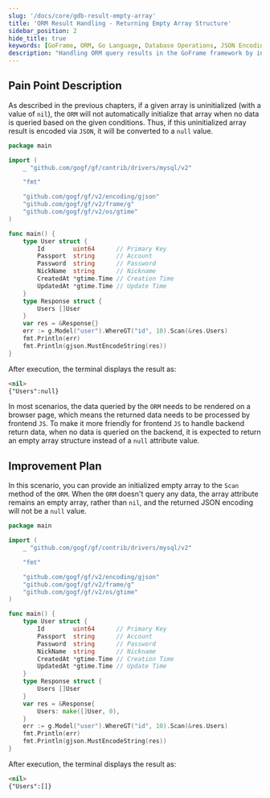 ```yaml
---
slug: '/docs/core/gdb-result-empty-array'
title: 'ORM Result Handling - Returning Empty Array Structure'
sidebar_position: 2
hide_title: true
keywords: [GoFrame, ORM, Go Language, Database Operations, JSON Encoding, Frontend Development, Data Processing, Backend Development, Empty Array, GoFrame Framework]
description: "Handling ORM query results in the GoFrame framework by initializing an empty array to avoid returning a null value when no data is queried, thereby enhancing user-friendly interaction with the frontend. This improvement ensures the predictability and stability of return formats when data needs to be displayed on web pages."
---
```


## Pain Point Description

As described in the previous chapters, if a given array is uninitialized (with a value of `nil`), the `ORM` will not automatically initialize that array when no data is queried based on the given conditions. Thus, if this uninitialized array result is encoded via `JSON`, it will be converted to a `null` value.

```go
package main

import (
    _ "github.com/gogf/gf/contrib/drivers/mysql/v2"

    "fmt"

    "github.com/gogf/gf/v2/encoding/gjson"
    "github.com/gogf/gf/v2/frame/g"
    "github.com/gogf/gf/v2/os/gtime"
)

func main() {
    type User struct {
        Id        uint64      // Primary Key
        Passport  string      // Account
        Password  string      // Password
        NickName  string      // Nickname
        CreatedAt *gtime.Time // Creation Time
        UpdatedAt *gtime.Time // Update Time
    }
    type Response struct {
        Users []User
    }
    var res = &Response{}
    err := g.Model("user").WhereGT("id", 10).Scan(&res.Users)
    fmt.Println(err)
    fmt.Println(gjson.MustEncodeString(res))
}
```

After execution, the terminal displays the result as:

```html
<nil>
{"Users":null}
```

In most scenarios, the data queried by the `ORM` needs to be rendered on a browser page, which means the returned data needs to be processed by frontend `JS`. To make it more friendly for frontend `JS` to handle backend return data, when no data is queried on the backend, it is expected to return an empty array structure instead of a `null` attribute value.

## Improvement Plan

In this scenario, you can provide an initialized empty array to the `Scan` method of the `ORM`. When the `ORM` doesn't query any data, the array attribute remains an empty array, rather than `nil`, and the returned JSON encoding will not be a `null` value.

```go
package main

import (
    _ "github.com/gogf/gf/contrib/drivers/mysql/v2"

    "fmt"

    "github.com/gogf/gf/v2/encoding/gjson"
    "github.com/gogf/gf/v2/frame/g"
    "github.com/gogf/gf/v2/os/gtime"
)

func main() {
    type User struct {
        Id        uint64      // Primary Key
        Passport  string      // Account
        Password  string      // Password
        NickName  string      // Nickname
        CreatedAt *gtime.Time // Creation Time
        UpdatedAt *gtime.Time // Update Time
    }
    type Response struct {
        Users []User
    }
    var res = &Response{
        Users: make([]User, 0),
    }
    err := g.Model("user").WhereGT("id", 10).Scan(&res.Users)
    fmt.Println(err)
    fmt.Println(gjson.MustEncodeString(res))
}
```

After execution, the terminal displays the result as:

```html
<nil>
{"Users":[]}
```